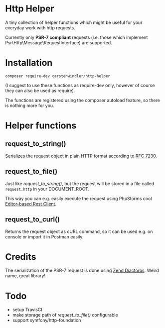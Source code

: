 # Http Helper

A tiny collection of helper functions which might be useful for your everyday work with http requests.

Currently only **PSR-7 compliant** requests (i.e. those which implement Psr\Http\Message\RequestInterface) are supported. 

# Installation

`composer require-dev carstenwindler/http-helper`

(I suggest to use these functions as require-dev only, however of course they can also be used as require).

The functions are registered using the composer autoload feature, so there is nothing more for you.

# Helper functions

## request_to_string()

Serializes the request object in plain HTTP format according to [RFC 7230](https://tools.ietf.org/html/rfc7230#page-19).

## request_to_file()

Just like _request_to_string()_, but the request will be stored in a file called `request.http` in your DOCUMENT_ROOT.

This way you can e.g. easily execute the request using PhpStorms cool [Editor-based Rest Client](https://blog.jetbrains.com/phpstorm/2017/09/editor-based-rest-client/).

## request_to_curl()

Returns the request object as cURL command, so it can be used e.g. on console or import it in Postman easily.

# Credits

The serialization of the PSR-7 request is done using [Zend Diactoros](https://github.com/zendframework/zend-diactoros). Weird name, great library!

# Todo

* setup TravisCI
* make storage path of _request_to_file()_ configurable
* support symfony/http-foundation